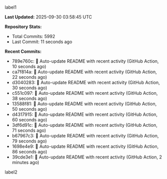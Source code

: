 
label1 
<!-- ACTIVITY_START -->
**Last Updated:** 2025-09-30 03:58:45 UTC

**Repository Stats:**
- Total Commits: 5992
- Last Commit: 11 seconds ago

**Recent Commits:**
- 789e760c: 🤖 Auto-update README with recent activity (GitHub Action, 10 seconds ago)
- ca7f814a: 🤖 Auto-update README with recent activity (GitHub Action, 22 seconds ago)
- d3040283: 🤖 Auto-update README with recent activity (GitHub Action, 30 seconds ago)
- c551c097: 🤖 Auto-update README with recent activity (GitHub Action, 38 seconds ago)
- 13588f81: 🤖 Auto-update README with recent activity (GitHub Action, 50 seconds ago)
- d4317915: 🤖 Auto-update README with recent activity (GitHub Action, 60 seconds ago)
- 3df6d91c: 🤖 Auto-update README with recent activity (GitHub Action, 71 seconds ago)
- b67967c3: 🤖 Auto-update README with recent activity (GitHub Action, 79 seconds ago)
- 1698e4e9: 🤖 Auto-update README with recent activity (GitHub Action, 86 seconds ago)
- 39cde3e1: 🤖 Auto-update README with recent activity (GitHub Action, 2 minutes ago)
<!-- ACTIVITY_END -->

label2
